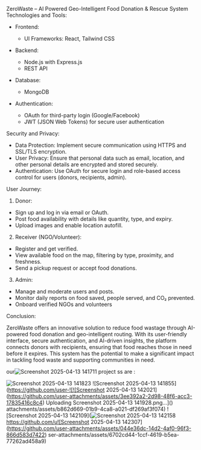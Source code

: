 ZeroWaste – AI Powered Geo-Intelligent Food Donation & Rescue System
Technologies and Tools:

- Frontend:
  - UI Frameworks: React, Tailwind CSS


- Backend:
  - Node.js with Express.js 
  - REST API 


- Database:
  - MongoDB
  
- Authentication:
  - OAuth for third-party login (Google/Facebook)
  - JWT (JSON Web Tokens) for secure user authentication

Security and Privacy:

- Data Protection: Implement secure communication using HTTPS and SSL/TLS encryption.
- User Privacy: Ensure that personal data such as email, location, and other personal details are encrypted and stored securely.
- Authentication: Use OAuth for secure login and role-based access control for users (donors, recipients, admin).

User Journey:

1. Donor:
  - Sign up and log in via email or OAuth.
  - Post food availability with details like quantity, type, and expiry.
  - Upload images and enable location autofill.

2. Receiver (NGO/Volunteer):
  - Register and get verified.
  - View available food on the map, filtering by type, proximity, and freshness.
  - Send a pickup request or accept food donations.

3. Admin:
  - Manage and moderate users and posts.
  - Monitor daily reports on food saved, people served, and CO₂ prevented.
  - Onboard verified NGOs and volunteers

Conclusion:

ZeroWaste offers an innovative solution to reduce food wastage through AI-powered food donation and geo-intelligent routing. With its user-friendly interface, secure authentication, and AI-driven insights, the platform connects donors with recipients, ensuring that food reaches those in need before it expires. This system has the potential to make a significant impact in tackling food waste and supporting communities in need.

our![Screenshot 2025-04-13 141711](https://github.com/user-attachments/assets/680a34f2-6175-4a29-800e-788b1581febc)
 project ss are : 

![Screenshot 2025-04-13 141823](https://github.com/user-attachments/assets/5e5790e2-469b-43d5-8077-e2c326c91e5e)
![Screenshot 2025-04-13 141855](https://github.com/user-![![Screenshot 2025-04-13 142021](https://github.com/user-attachments/assets/3ee392a2-2d98-48f6-acc3-17835416c8c4)
Uploading Screenshot 2025-04-13 141928.png…]()
attachments/assets/b862d669-01b9-4ca8-a021-df269af3f074)
![Screenshot 2025-04-13 142109](![Screenshot 2025-04-13 142158](https://github.com/user-attachments/assets/6bf65c9a-b197-4551-8985-eae849bc8afe)
https://github.com/u![Screenshot 2025-04-13 142307](https://github.com/user-attachments/assets/044e36dc-14d2-4af0-96f3-866d583d7422)
ser-attachments/assets/6702cd44-1ccf-4619-b5ea-77262ad458a9)
